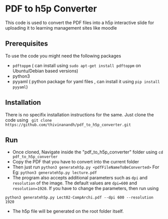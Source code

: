 # PDF to h5p Converter 

This code is used to convert the PDF files into a h5p interactive slide for uploading it to learning management sites like moodle 


## Prerequisites 

To use the code you might need the following packages 
- `pdftoppm`   ( can install using `sudo apt-get install pdftoppm` on Ubuntu/Debian based versions)
- python3
- pyyaml ( python package for yaml files , can install it using `pip install pyyaml`)

## Installation

There is no specifix installation instructions for the same. Just clone the code using 
` git clone https://github.com/thivinanandh/pdf_to_h5p_converter.git` 



## Run

- Once cloned, Navigate inside the "pdf_to_h5p_converter" folder using `cd pdf_to_h5p_converter` 
- Copy the PDF that you have to convert into the current folder 
- Then just run `python3 generateh5p.py <pdfFileNameToBeConverted>` 
    For Eg:
        ```
        python3 generateh5p.py lecture.pdf
        ```
- The program also accepts additional parameters such as `dpi` and `resolution` of the image. The default values are `dpi=600` and `resolution=1920`. If you have to change the parameters, then run using 
```
python3 generateh5p.py Lect02-CompArchi.pdf --dpi 600 --resolution 1920
```
- The h5p file will be generated on the root folder itself.


